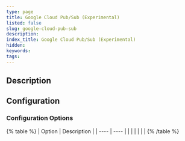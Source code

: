 ```yaml
---
type: page
title: Google Cloud Pub/Sub (Experimental)
listed: false
slug: google-cloud-pub-sub
description: 
index_title: Google Cloud Pub/Sub (Experimental)
hidden: 
keywords: 
tags: 
---
```


## Description

## Configuration

### Configuration Options

{% table %}
| Option | Description | 
| ---- | ---- | 
|  |  | 
|  |  | 
{% /table %}